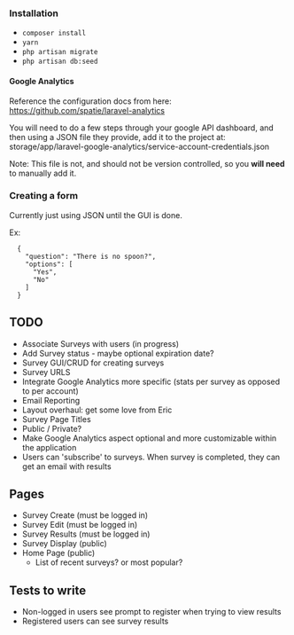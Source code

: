 
### Installation
- `composer install`
- `yarn`
- `php artisan migrate`
- `php artisan db:seed`

#### Google Analytics
Reference the configuration docs from here: https://github.com/spatie/laravel-analytics

You will need to do a few steps through your google API dashboard, and then using a JSON file they provide,
add it to the project at: storage/app/laravel-google-analytics/service-account-credentials.json

Note: This file is not, and should not be version controlled, so you **will need** to manually add it.

### Creating a form
Currently just using JSON until the GUI is done.

Ex:
```
  {
    "question": "There is no spoon?",
    "options": [
      "Yes",
      "No"
    ]
  }
```

## TODO
- Associate Surveys with users (in progress)
- Add Survey status - maybe optional expiration date?
- Survey GUI/CRUD for creating surveys
- Survey URLS
- Integrate Google Analytics more specific (stats per survey as opposed to per account)
- Email Reporting
- Layout overhaul: get some love from Eric
- Survey Page Titles
- Public / Private?
- Make Google Analytics aspect optional and more customizable within the application
- Users can 'subscribe' to surveys. When survey is completed, they can get an email with results

## Pages
- Survey Create (must be logged in)
- Survey Edit (must be logged in)
- Survey Results (must be logged in)
- Survey Display (public)
- Home Page (public)
  - List of recent surveys? or most popular?


## Tests to write
- Non-logged in users see prompt to register when trying to view results
- Registered users can see survey results